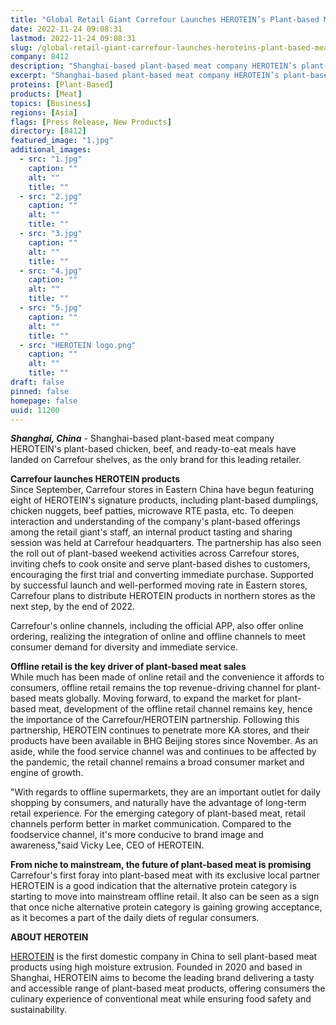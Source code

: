 ```yaml
---
title: "Global Retail Giant Carrefour Launches HEROTEIN’s Plant-based Meat Products, as Alternative Protein Category Continues to Grow"
date: 2022-11-24 09:08:31
lastmod: 2022-11-24 09:08:31
slug: /global-retail-giant-carrefour-launches-heroteins-plant-based-meat-products-alternative
company: 8412
description: "Shanghai-based plant-based meat company HEROTEIN’s plant-based chicken, beef, and ready-to-eat meals have landed on Carrefour shelves, as the only brand for this leading retailer."
excerpt: "Shanghai-based plant-based meat company HEROTEIN’s plant-based chicken, beef, and ready-to-eat meals have landed on Carrefour shelves, as the only brand for this leading retailer."
proteins: [Plant-Based]
products: [Meat]
topics: [Business]
regions: [Asia]
flags: [Press Release, New Products]
directory: [8412]
featured_image: "1.jpg"
additional_images:
  - src: "1.jpg"
    caption: ""
    alt: ""
    title: ""
  - src: "2.jpg"
    caption: ""
    alt: ""
    title: ""
  - src: "3.jpg"
    caption: ""
    alt: ""
    title: ""
  - src: "4.jpg"
    caption: ""
    alt: ""
    title: ""
  - src: "5.jpg"
    caption: ""
    alt: ""
    title: ""
  - src: "HEROTEIN logo.png"
    caption: ""
    alt: ""
    title: ""
draft: false
pinned: false
homepage: false
uuid: 11200
---
```

***Shanghai, China*** - Shanghai-based plant-based meat company
HEROTEIN's plant-based chicken, beef, and ready-to-eat meals have landed
on Carrefour shelves, as the only brand for this leading retailer.

**Carrefour launches HEROTEIN products**\
Since September, Carrefour stores in Eastern China have begun featuring
eight of HEROTEIN's signature products, including plant-based dumplings,
chicken nuggets, beef patties, microwave RTE pasta, etc. To deepen
interaction and understanding of the company's plant-based offerings
among the retail giant's staff, an internal product tasting and sharing
session was held at Carrefour headquarters. The partnership has also
seen the roll out of plant-based weekend activities across Carrefour
stores, inviting chefs to cook onsite and serve plant-based dishes to
customers, encouraging the first trial and converting immediate
purchase. Supported by successful launch and well-performed moving rate
in Eastern stores, Carrefour plans to distribute HEROTEIN products in
northern stores as the next step, by the end of 2022.

Carrefour's online channels, including the official APP, also offer
online ordering, realizing the integration of online and offline
channels to meet consumer demand for diversity and immediate service.

**Offline retail is the key driver of plant-based meat sales**\
While much has been made of online retail and the convenience it affords
to consumers, offline retail remains the top revenue-driving channel for
plant-based meats globally. Moving forward, to expand the market for
plant-based meat, development of the offline retail channel remains key,
hence the importance of the Carrefour/HEROTEIN partnership. Following
this partnership, HEROTEIN continues to penetrate more KA stores, and
their products have been available in BHG Beijing stores since November.
As an aside, while the food service channel was and continues to be
affected by the pandemic, the retail channel remains a broad consumer
market and engine of growth.

\"With regards to offline supermarkets, they are an important outlet for
daily shopping by consumers, and naturally have the advantage of
long-term retail experience. For the emerging category of plant-based
meat, retail channels perform better in market communication. Compared
to the foodservice channel, it's more conducive to brand image and
awareness,"said Vicky Lee, CEO of HEROTEIN.

**From niche to mainstream, the future of plant-based meat is
promising**\
Carrefour's first foray into plant-based meat with its exclusive local
partner HEROTEIN is a good indication that the alternative protein
category is starting to move into mainstream offline retail. It also can
be seen as a sign that once niche alternative protein category is
gaining growing acceptance, as it becomes a part of the daily diets of
regular consumers.

**ABOUT HEROTEIN**

[HEROTEIN](http://heroprotein.cn/) is the first domestic company in
China to sell plant-based meat products using high moisture extrusion.
Founded in 2020 and based in Shanghai, HEROTEIN aims to become the
leading brand delivering a tasty and accessible range of plant-based
meat products, offering consumers the culinary experience of
conventional meat while ensuring food safety and sustainability.
